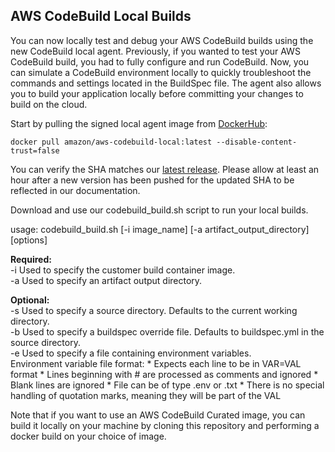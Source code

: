 ## AWS CodeBuild Local Builds


You can now locally test and debug your AWS CodeBuild builds using the new CodeBuild local agent.
Previously, if you wanted to test your AWS CodeBuild build, you had to fully configure and run
CodeBuild. Now, you can simulate a CodeBuild environment locally to quickly troubleshoot the
commands and settings located in the BuildSpec file. The agent also allows you to build your application
locally before committing your changes to build on the cloud.

Start by pulling the signed local agent image from [DockerHub](https://hub.docker.com/r/amazon/aws-codebuild-local/):

    docker pull amazon/aws-codebuild-local:latest --disable-content-trust=false


You can verify the SHA matches our [latest release](https://docs.aws.amazon.com/codebuild/latest/userguide/samples.html). Please allow at least an hour after a new version has been pushed for the updated SHA to be reflected in our documentation. 

Download and use our codebuild_build.sh script to run your local builds.

usage: codebuild_build.sh [-i image_name] [-a artifact_output_directory] [options]

**Required:**  
  -i        Used to specify the customer build container image.  
  -a        Used to specify an artifact output directory.  

**Optional:**  
  -s        Used to specify a source directory. Defaults to the current working directory.  
  -b        Used to specify a buildspec override file. Defaults to buildspec.yml in the source directory.  
  -e        Used to specify a file containing environment variables.  
            Environment variable file format:
               * Expects each line to be in VAR=VAL format
               * Lines beginning with # are processed as comments and ignored
               * Blank lines are ignored
               * File can be of type .env or .txt
               * There is no special handling of quotation marks, meaning they will be part of the VAL

Note that if you want to use an AWS CodeBuild Curated image, you can build it locally on your machine by cloning this repository and performing a docker build on your choice of image.